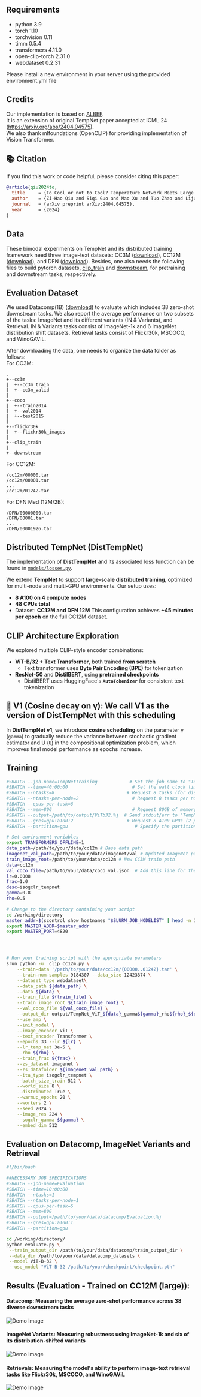 ## Requirements
- python 3.9
- torch 1.10
- torchvision 0.11 
- timm 0.5.4
- transformers 4.11.0
- open-clip-torch 2.31.0
- webdataset 0.2.31

Please install a new environment in your server using the provided environment.yml file


## Credits
Our implementation is based on [ALBEF](https://github.com/salesforce/ALBEF). <br />
It is an extension of original TempNet paper accepted at ICML 24 (https://arxiv.org/abs/2404.04575). <br />
We also thank mlfoundations (OpenCLIP) for providing implementation of Vision Transformer.

## 📚 Citation

If you find this work or code helpful, please consider citing this paper:

```bibtex
@article{qiu2024to,
  title     = {To Cool or not to Cool? Temperature Network Meets Large Foundation Models via DRO},
  author    = {Zi-Hao Qiu and Siqi Guo and Mao Xu and Tuo Zhao and Lijun Zhang and Tianbao Yang},
  journal   = {arXiv preprint arXiv:2404.04575},
  year      = {2024}
}
```


## Data
These bimodal experiments on TempNet and its distributed training framework need three image-text datasets: CC3M ([download](https://ai.google.com/research/ConceptualCaptions/download)), CC12M ([download](https://github.com/google-research-datasets/conceptual-12m)), and DFN ([download](https://machinelearning.apple.com/research/data-filtering-networks)). Besides, one also needs the following files to build pytorch datasets,  [clip_train](https://drive.google.com/drive/folders/1hAd0956xIztfwq0WrWLTGBx8sNuye595?usp=sharing) and [downstream](https://drive.google.com/drive/folders/1hAd0956xIztfwq0WrWLTGBx8sNuye595?usp=sharing), for pretraining and downstream tasks, respectively.

## Evaluation Dataset
We used Datacomp(1B) ([download](https://github.com/mlfoundations/datacomp)) to evaluate which includes 38 zero-shot downstream tasks. We also report the average performance on two
subsets of the tasks: ImageNet and its different variants (IN & Variants), and Retrieval. IN & Variants tasks consist of ImageNet-1k and 6 ImageNet distribution shift datasets. Retrieval tasks consist of Flickr30k, MSCOCO, and WinoGAViL.

After downloading the data, one needs to organize the data folder as follows: <br />
For CC3M:
```
.
+--cc3m
|  +--cc3m_train
|  +--cc3m_valid
|
+--coco
|  +--train2014
|  +--val2014
|  +--test2015
|
+--flickr30k
|  +--flickr30k_images
|
+--clip_train 
|
+--downstream
```
For CC12M:
```
/cc12m/00000.tar
/cc12m/00001.tar
...
/cc12m/01242.tar
```

For DFN Med (12M/2B):
```
/DFN/00000000.tar
/DFN/00001.tar
...
/DFN/00001926.tar
```
## Distributed TempNet (DistTempNet)

The implementation of **DistTempNet** and its associated loss function can be found in [`models/losses.py`](models/losses.py).

We extend **TempNet** to support **large-scale distributed training**, optimized for multi-node and multi-GPU environments. Our setup uses:

- **8 A100 on 4 compute nodes**
- **48 CPUs total**
- Dataset: **CC12M and DFN 12M**
This configuration achieves **~45 minutes per epoch** on the full CC12M dataset.

## CLIP Architecture Exploration

We explored multiple CLIP-style encoder combinations:

- **ViT-B/32 + Text Transformer**, both trained **from scratch**
  - Text transformer uses **Byte Pair Encoding (BPE)** for tokenization
- **ResNet-50** and **DistilBERT**, using **pretrained checkpoints**
  - DistilBERT uses HuggingFace's **`AutoTokenizer`** for consistent text tokenization


## 🚀 V1 (Cosine decay on γ): We call V1 as the version of DistTempNet with this scheduling

In **DistTempNet v1**, we introduce **cosine scheduling** on the parameter γ (`gamma`) to gradually reduce the variance between stochastic gradient estimator and U (`U`) in the compositional optimization problem, which improves final model performance as epochs increase.


## Training
```bash
#SBATCH --job-name=TempNetTraining            # Set the job name to "TempNetTraining"
#SBATCH --time=40:00:00                        # Set the wall clock limit to 30 hours
#SBATCH --ntasks=8                           # Request 8 tasks (for distributed training)
#SBATCH --ntasks-per-node=2                    # Request 8 tasks per node
#SBATCH --cpus-per-task=6
#SBATCH --mem=80G                              # Request 80GB of memory
#SBATCH --output=/path/to/output/ViTb32.%j  # Send stdout/err to "TempNetOut.[jobID]"
#SBATCH --gres=gpu:a100:2                    # Request 8 A100 GPUs (2 per node)
#SBATCH --partition=gpu                         # Specify the partition for GPU jobs

# Set environment variables
export TRANSFORMERS_OFFLINE=1
data_path=/path/to/your/data/cc12m # Base data path 
imagenet_val_path=/path/to/your/data/imagenet/val # Updated ImageNet path
train_image_root=/path/to/your/data/cc12m # New CC3M train path  
data=cc12m
val_coco_file=/path/to/your/data/coco_val.json  # Add this line for the validation file
lr=0.0008
frac=1.0
desc=isogclr_tempnet
gamma=0.8
rho=9.5

# Change to the directory containing your script
cd /working/directory
master_addr=$(scontrol show hostnames "$SLURM_JOB_NODELIST" | head -n 1)
export MASTER_ADDR=$master_addr
export MASTER_PORT=4820




# Run your training script with the appropriate parameters
srun python -u  clip_cc12m.py \
    --train-data '/path/to/your/data/cc12m/{00000..01242}.tar' \
    --train-num-samples 9184307 --data_size 12423374 \
    --dataset_type webdataset\
    --data_path ${data_path} \
    --data ${data} \
    --train_file ${train_file} \
    --train_image_root ${train_image_root} \
    --val_coco_file ${val_coco_file} \
    --output_dir output/TempNet_ViT_${data}_gamma${gamma}_rho${rho}_${desc} \
    --use_amp \
    --init_model \
    --image_encoder ViT \
    --text_encoder Transformer \
    --epochs 33 --lr ${lr} \
    --lr_temp_net 3e-5 \
    --rho ${rho} \
    --train_frac ${frac} \
    --zs_dataset imagenet \
    --zs_datafolder ${imagenet_val_path} \
    --ita_type isogclr_tempnet \
    --batch_size_train 512 \
    --world_size 8 \
    --distributed True \
    --warmup_epochs 20 \
    --workers 2 \
    --seed 2024 \
    --image_res 224 \
    --sogclr_gamma ${gamma} \
    --embed_dim 512
```


## Evaluation on Datacomp, ImageNet Variants and Retrieval
```bash
#!/bin/bash

##NECESSARY JOB SPECIFICATIONS  
#SBATCH --job-name=Evaluation     
#SBATCH --time=10:00:00                        
#SBATCH --ntasks=1                          
#SBATCH --ntasks-per-node=1                   
#SBATCH --cpus-per-task=6
#SBATCH --mem=80G                              
#SBATCH --output=/path/to/your/data/datacomp/Evaluation.%j 
#SBATCH --gres=gpu:a100:1                   
#SBATCH --partition=gpu                     

cd /working/directory/
python evaluate.py \
 --train_output_dir /path/to/your/data/datacomp/train_output_dir \
 --data_dir /path/to/your/data/datacomp_datasets \
 --model ViT-B-32 \
 --use_model "ViT-B-32 /path/to/your/checkpoint/checkpoint.pth"

```
## Results (Evaluation - Trained on CC12M (large)):

#### Datacomp: Measuring the average zero-shot performance across 38 diverse downstream tasks 

![Demo Image](Images/datacomp-v1.png) <br />

#### ImageNet Variants: Measuring robustness using ImageNet-1k and six of its distribution-shifted variants 

![Demo Image](Images/IN-v1.png) <br />

#### Retrievals: Measuring the model's ability to perform image-text retrieval tasks like Flickr30k, MSCOCO, and WinoGAViL

![Demo Image](Images/ret-v1.png)


